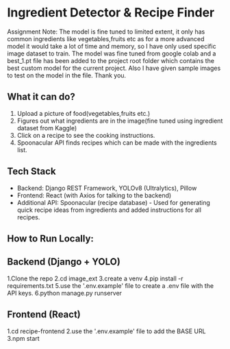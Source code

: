 # Ingredient Detector & Recipe Finder

Assignment Note: The model is fine tuned to limited extent, it only has common ingredients like vegetables,fruits etc as for a more advanced model it would take a lot of time and memory, so I have only used specific image dataset to train. The model was fine tuned from google colab and a best_1.pt file has been added to the project root folder which contains the best custom model for the current project. Also I have given sample images to test on the model in the file. Thank you.


## What it can do?
1. Upload a picture of food(vegetables,fruits etc.)
2. Figures out what ingredients are in the image(fine tuned using ingredient dataset from Kaggle)
4. Click on a recipe to see the cooking instructions.
3. Spoonacular API finds recipes which can be made with the ingredients list.  

## Tech Stack
- Backend: Django REST Framework, YOLOv8 (Ultralytics), Pillow  
- Frontend: React (with Axios for talking to the backend)  
- Additional API: Spoonacular (recipe database) - Used for generating quick recipe ideas from ingredients and added instructions for all recipes.

## How to Run Locally:
## Backend (Django + YOLO)
1.Clone the repo
2.cd image_ext
3.create a venv
4.pip install -r requirements.txt
5.use the '.env.example' file to create a .env file with the API keys.
6.python manage.py runserver

## Frontend (React)
1.cd recipe-frontend
2.use the '.env.example' file to add the BASE URL
3.npm start
